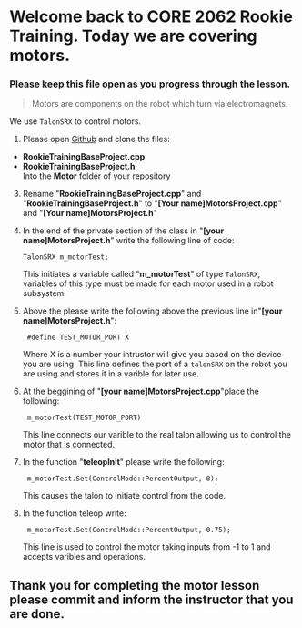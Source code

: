 # Welcome back to CORE 2062 Rookie Training. Today we are covering motors.  

### Please keep this file open as you progress through the lesson.  

> Motors are components on the robot which turn via electromagnets.   

We use `TalonSRX` to  control motors. 

 1. Please open [Github](https://github.com/core2062/RookieTraining) and clone the files:  

- **RookieTrainingBaseProject.cpp**  
- **RookieTrainingBaseProject.h**   
 Into the **Motor** folder of your repository

 3. Rename "**RookieTrainingBaseProject.cpp**" and "**RookieTrainingBaseProject.h**" to "**[Your name]MotorsProject.cpp**" and "**[Your name]MotorsProject.h**"  

 4. In the end of the private section of the class in "**[your name]MotorsProject.h**" write the following line of code:  

        TalonSRX m_motorTest;  
    This initiates a variable called "**m_motorTest**" of type `TalonSRX`, variables of this type must be made for each motor used in a robot subsystem. 
5. Above the please write the following above the previous line in"**[your name]MotorsProject.h**":

        #define TEST_MOTOR_PORT X
    Where X is a number your intrustor will give you based on the device you are using. This line defines the port of a `talonSRX` on the robot you are using and stores it in a varible for later use.

6. At the beggining of "**[your name]MotorsProject.cpp**"place the following:

        m_motorTest(TEST_MOTOR_PORT)
    This line connects our varible to the real talon allowing us to control the motor that is connected.

7. In the function "**teleopInit**" please write the following:

        m_motorTest.Set(ControlMode::PercentOutput, 0);

    This causes the talon to Initiate control from the code.

8. In the function teleop write:

        m_motorTest.Set(ControlMode::PercentOutput, 0.75);

    This line is used to control the motor taking inputs from -1 to 1 and accepts varibles and operations.

## Thank you for completing the motor lesson please commit and inform the instructor that you are done.
